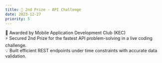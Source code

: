 ```yaml
---
title: 🥈 2nd Prize - API Challenge
date: 2023-12-27
priority: 5
---
```


🏅 Awarded by Mobile Application Development Club (KEC)  
⚡ Secured 2nd Prize for the fastest API problem-solving in a live coding challenge.  
💡 Built efficient REST endpoints under time constraints with accurate data validation.
